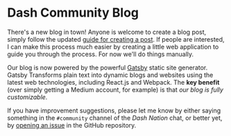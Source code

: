 # Dash Community Blog

There's a new blog in town!  Anyone is welcome to create a blog post, simply follow the updated [guide for creating a post](https://github.com/dashcommunity/guides/blob/master/create_blog_post.md).  If people are interested, I can make this process much easier by creating a little web application to guide you through the process.  For now we'll do things manually.  

Our blog is now powered by the powerful [Gatsby](https://github.com/gatsbyjs/gatsby) static site generator. Gatsby Transforms plain text into dynamic blogs and websites using the latest web technologies, including React.js and Webpack.  The **key benefit** (over simply getting a Medium account, for example) is that *our blog is fully customizable*.  

If you have improvement suggestions, please let me know by either saying something in the `#community` channel of the *Dash Nation* chat, or better yet, by [opening an issue](https://github.com/dashcommunity/blog/issues) in the GitHub repository.